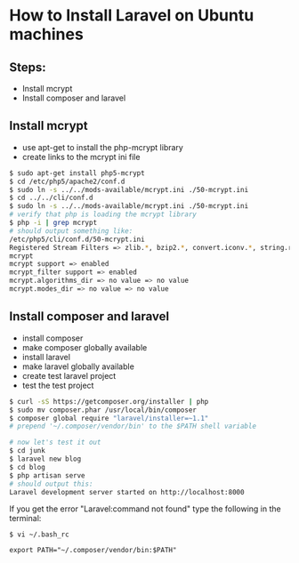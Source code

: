 # How to Install Laravel on Ubuntu machines

## Steps:
- Install mcrypt
- Install composer and laravel

## Install mcrypt
- use apt-get to install the php-mcrypt library
- create links to the mcrypt ini file
```bash
$ sudo apt-get install php5-mcrypt
$ cd /etc/php5/apache2/conf.d
$ sudo ln -s ../../mods-available/mcrypt.ini ./50-mcrypt.ini
$ cd ../../cli/conf.d
$ sudo ln -s ../../mods-available/mcrypt.ini ./50-mcrypt.ini
# verify that php is loading the mcrypt library
$ php -i | grep mcrypt
# should output something like:
/etc/php5/cli/conf.d/50-mcrypt.ini
Registered Stream Filters => zlib.*, bzip2.*, convert.iconv.*, string.rot13, string.toupper, string.tolower, string.strip_tags, convert.*, consumed, dechunk, mcrypt.*, mdecrypt.*
mcrypt
mcrypt support => enabled
mcrypt_filter support => enabled
mcrypt.algorithms_dir => no value => no value
mcrypt.modes_dir => no value => no value
```

## Install composer and laravel
- install composer
- make composer globally available
- install laravel
- make laravel globally available
- create test laravel project
- test the test project

```bash
$ curl -sS https://getcomposer.org/installer | php
$ sudo mv composer.phar /usr/local/bin/composer
$ composer global require "laravel/installer=~1.1"
# prepend '~/.composer/vendor/bin' to the $PATH shell variable

# now let's test it out
$ cd junk
$ laravel new blog
$ cd blog
$ php artisan serve
# should output this:
Laravel development server started on http://localhost:8000
```

If you get the error "Laravel:command not found" type the following in the terminal:

```
$ vi ~/.bash_rc

export PATH="~/.composer/vendor/bin:$PATH"
```
